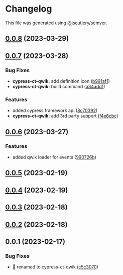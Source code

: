# Changelog

This file was generated using [@jscutlery/semver](https://github.com/jscutlery/semver).

## [0.0.8](https://github.com/qwikifiers/cypress-qwik/compare/cypress-ct-qwik-0.0.7...cypress-ct-qwik-0.0.8) (2023-03-29)



## [0.0.7](https://github.com/qwikifiers/cypress-qwik/compare/cypress-ct-qwik-0.0.6...cypress-ct-qwik-0.0.7) (2023-03-28)


### Bug Fixes

* **cypress-ct-qwik:** add definition icon ([b991af1](https://github.com/qwikifiers/cypress-qwik/commit/b991af1a52118c39fa6b37506ada8d7002e44f23))
* **cypress-ct-qwik:** build command ([a34add1](https://github.com/qwikifiers/cypress-qwik/commit/a34add1d3db1c1dad00be43377fe9a3d0eb8c5ae))


### Features

* added cypress framework api ([8c70392](https://github.com/qwikifiers/cypress-qwik/commit/8c7039258576c2567d5b41eb76a6c75384166c96))
* **cypress-ct-qwik:** add 3rd party support ([f4e6cbc](https://github.com/qwikifiers/cypress-qwik/commit/f4e6cbc45c28fb03e3e093c5640c906ff3194872))



## [0.0.6](https://github.com/qwikifiers/cypress-qwik/compare/cypress-ct-qwik-0.0.5...cypress-ct-qwik-0.0.6) (2023-03-27)


### Features

* added qwik loader for events ([990726b](https://github.com/qwikifiers/cypress-qwik/commit/990726ba213660c1f09a85c548f4996377d1a717))



## [0.0.5](https://github.com/qwikifiers/cypress-qwik/compare/cypress-ct-qwik-0.0.4...cypress-ct-qwik-0.0.5) (2023-02-19)



## [0.0.4](https://github.com/qwikifiers/cypress-qwik/compare/cypress-ct-qwik-0.0.3...cypress-ct-qwik-0.0.4) (2023-02-19)



## [0.0.3](https://github.com/qwikifiers/cypress-qwik/compare/cypress-ct-qwik-0.0.2...cypress-ct-qwik-0.0.3) (2023-02-18)



## [0.0.2](https://github.com/qwikifiers/cypress-qwik/compare/cypress-ct-qwik-0.0.1...cypress-ct-qwik-0.0.2) (2023-02-18)



## 0.0.1 (2023-02-17)


### Bug Fixes

* :rocket: renamed to cypress-ct-qwik ([c5c3070](https://github.com/qwikifiers/cypress-qwik/commit/c5c307067317a373bda5546f080e683402f55829))
